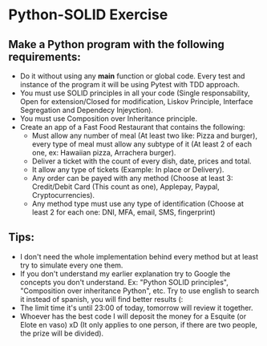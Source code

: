 # Python-SOLID Exercise

## Make a Python program with the following requirements:

- Do it without using any __main__ function or global code. Every test and instance of the program it will be using Pytest with TDD approach.
- You must use SOLID principles in all your code (Single responsability, Open for extension/Closed for modification, Liskov Principle, Interface Segregation and Dependecy Injeyction).
- You must use Composition over Inheritance principle.
- Create an app of a Fast Food Restaurant that contains the following:
  - Must allow any number of meal (At least two like: Pizza and burger), every type of meal must allow any subtype of it (At least 2 of each one, ex: Hawaiian pizza, Arrachera burger).
  - Deliver a ticket with the count of every dish, date, prices and total.
  - It allow any type of tickets (Example: In place or Delivery).
  - Any order can be payed with any method (Choose at least 3: Credit/Debit Card (This count as one), Applepay, Paypal, Cryptocurrencies).
  - Any method type must use any type of identification (Choose at least 2 for each one: DNI, MFA, email, SMS, fingerprint)
  
## Tips:
- I don't need the whole implementation behind every method but at least try to simulate every one them.
- If you don't understand my earlier explanation try to Google the concepts you don't understand. Ex: "Python SOLID principles", "Composition over inheritance Python", etc. Try to use english to search it instead of spanish, you will find better results (:
- The limit time it's until 23:00 of today, tomorrow will review it together.
- Whoever has the best code I will deposit the money for a Esquite (or Elote en vaso) xD (It only applies to one person, if there are two people, the prize will be divided).
